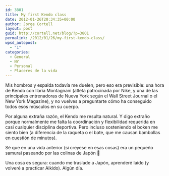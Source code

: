 ```yaml
---
id: 3801
title: My first Kendo class
date: 2012-01-26T20:34:35+00:00
author: Jorge Cortell
layout: post
guid: http://cortell.net/blog/?p=3801
permalink: /2012/01/26/my-first-kendo-class/
wpsd_autopost:
  - "1"
categories:
  - General
  - NY
  - Personal
  - Placeres de la vida
---
```

Mis hombros y espalda todavía me duelen, pero eso era previsible: una hora de Kendo con Ilaria Montagnani (atleta patrocinada por Nike, y una de las principales entrenadoras de Nueva York según el Wall Street Journal o el New York Magazine), y no vuelves a preguntarte cómo ha conseguido todos esos músculos en su cuerpo.

Por alguna extraña razón, el Kendo me resulta natural. Y digo extraño porque normalmente me falta la coordinación y flexibilidad requerida en casi cualquier disciplina deportiva. Pero incluso sosteniendo el boken me siento bien (a diferencia de la raqueta o el bate, que me causan bambollas en cuestión de minutos).

Sé que en una vida anterior (si creyese en esas cosas) era un pequeño samurai paseando por las colinas de Japón 🙂

Una cosa es segura: cuando me traslade a Japón, aprenderé Iaido (y volveré a practicar Aikido). Algún día.